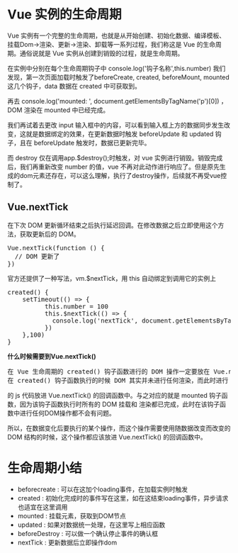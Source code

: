 # Vue 实例的生命周期 #
Vue 实例有一个完整的生命周期，也就是从开始创建、初始化数据、编译模板、挂载Dom→渲染、更新→渲染、卸载等一系列过程，我们称这是 Vue 的生命周期。通俗说就是 Vue 实例从创建到销毁的过程，就是生命周期。<br>

在实例中分别在每个生命周期钩子中 console.log('钩子名称',this.number) 我们发现，第一次页面加载时触发了beforeCreate, created, beforeMount, mounted 这几个钩子，data 数据在 created 中可获取到。<br>

再去 console.log('mounted: ', document.getElementsByTagName('p')[0]) ，DOM 渲染在 mounted 中已经完成。<br>

我们再试着去更改 input 输入框中的内容，可以看到输入框上方的数据同步发生改变，这就是数据绑定的效果，在更新数据时触发 beforeUpdate 和 updated 钩子，且在 beforeUpdate 触发时，数据已更新完毕。<br>

而 destroy 仅在调用app.$destroy();时触发，对 vue 实例进行销毁。销毁完成后，我们再重新改变 number 的值，vue 不再对此动作进行响应了。但是原先生成的dom元素还存在，可以这么理解，执行了destroy操作，后续就不再受vue控制了。<br>


## Vue.nextTick ##
在下次 DOM 更新循环结束之后执行延迟回调。在修改数据之后立即使用这个方法，获取更新后的 DOM。

<pre>
Vue.nextTick(function () {
  // DOM 更新了
})
</pre>

官方还提供了一种写法，vm.$nextTick，用 this 自动绑定到调用它的实例上

<pre>
created() {
    setTimeout(() =&gt; {
          this.number = 100
          this.$nextTick(() =&gt; {
            console.log(&#x27;nextTick&#x27;, document.getElementsByTagName(&#x27;p&#x27;)[0])
          })
    },100)
}
</pre>

**什么时候需要到Vue.nextTick()**

<pre>
在 Vue 生命周期的 created() 钩子函数进行的 DOM 操作一定要放在 Vue.nextTick() 的回调函数中。原因是什么呢，原因是
在 created() 钩子函数执行的时候 DOM 其实并未进行任何渲染，而此时进行 DOM 操作无异于徒劳，所以此处一定要将 DOM 操作
</pre>

的 js 代码放进 Vue.nextTick() 的回调函数中。与之对应的就是 mounted 钩子函数，因为该钩子函数执行时所有的 DOM 挂载和
渲染都已完成，此时在该钩子函数中进行任何DOM操作都不会有问题。<br>

所以，在数据变化后要执行的某个操作，而这个操作需要使用随数据改变而改变的 DOM 结构的时候，这个操作都应该放进 Vue.nextTick() 的回调函数中。


# 生命周期小结 #

- beforecreate : 可以在这加个loading事件，在加载实例时触发 
- created : 初始化完成时的事件写在这里，如在这结束loading事件，异步请求也适宜在这里调用
- mounted : 挂载元素，获取到DOM节点
- updated : 如果对数据统一处理，在这里写上相应函数
- beforeDestroy : 可以做一个确认停止事件的确认框
- nextTick : 更新数据后立即操作dom

























